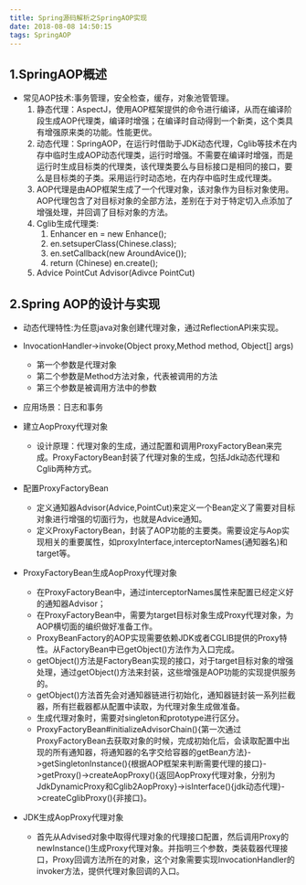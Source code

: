 ```yaml
---
title: Spring源码解析之SpringAOP实现
date: 2018-08-08 14:50:15
tags: SpringAOP
---
```


## 1.SpringAOP概述 ##
- 常见AOP技术:事务管理，安全检查，缓存，对象池管管理。
	1. 静态代理：AspectJ，使用AOP框架提供的命令进行编译，从而在编译阶段生成AOP代理类，编译时增强；在编译时自动得到一个新类，这个类具有增强原来类的功能。性能更优。
	2. 动态代理：SpringAOP，在运行时借助于JDK动态代理，Cglib等技术在内存中临时生成AOP动态代理类，运行时增强。不需要在编译时增强，而是运行时生成目标类的代理类，该代理类要么与目标接口是相同的接口，要么是目标类的子类。采用运行时动态地，在内存中临时生成代理类。
	3. AOP代理是由AOP框架生成了一个代理对象，该对象作为目标对象使用。AOP代理包含了对目标对象的全部方法，差别在于对于特定切入点添加了增强处理，并回调了目标对象的方法。
	4. Cglib生成代理类:
		1. Enhancer en = new Enhance();
		2. en.setsuperClass(Chinese.class);
		3. en.setCallback(new AroundAvice());
		4. return (Chinese) en.create();
	5. Advice PointCut Advisor(Adivce PointCut)

## 2.Spring AOP的设计与实现 ##
- 动态代理特性:为任意java对象创建代理对象，通过ReflectionAPI来实现。
- InvocationHandler->invoke(Object proxy,Method method, Object[] args)
	- 第一个参数是代理对象
	- 第二个参数是Method方法对象，代表被调用的方法
	- 第三个参数是被调用方法中的参数



- 应用场景：日志和事务
- 建立AopProxy代理对象
	- 设计原理：代理对象的生成，通过配置和调用ProxyFactoryBean来完成。ProxyFactoryBean封装了代理对象的生成，包括Jdk动态代理和Cglib两种方式。

- 配置ProxyFactoryBean
	- 定义通知器Advisor(Advice,PointCut)来定义一个Bean定义了需要对目标对象进行增强的切面行为，也就是Advice通知。
	- 定义ProxyFactoryBean，封装了AOP功能的主要类。需要设定与Aop实现相关的重要属性，如proxyInterface,interceptorNames(通知器名)和target等。
- ProxyFactoryBean生成AopProxy代理对象
	- 在ProxyFactoryBean中，通过interceptorNames属性来配置已经定义好的通知器Advisor；
	- 在ProxyFactoryBean中，需要为target目标对象生成Proxy代理对象，为AOP横切面的编织做好准备工作。
	- ProxyBeanFactory的AOP实现需要依赖JDK或者CGLIB提供的Proxy特性。从FactoryBean中已getObject()方法作为入口完成。
	- getObject()方法是FactoryBean实现的接口，对于target目标对象的增强处理，通过getObject()方法来封装，这些增强是AOP功能的实现提供服务的。
	- getObject()方法首先会对通知器链进行初始化，通知器链封装一系列拦截器，所有拦截器都从配置中读取，为代理对象生成做准备。
	- 生成代理对象时，需要对singleton和prototype进行区分。
	- ProxyFactoryBean#initializeAdvisorChain(){第一次通过ProxyFactoryBean去获取对象的时候，完成初始化后，会读取配置中出现的所有通知器，将通知器的名字交给容器的getBean方法}->getSingletonInstance(){根据AOP框架来判断需要代理的接口}->getProxy()->createAopProxy(){返回AopProxy代理对象，分别为JdkDynamicProxy和Cglib2AopProxy}->isInterface(){jdk动态代理}->createCglibProxy(){非接口}。
- JDK生成AopProxy代理对象
	- 首先从Advised对象中取得代理对象的代理接口配置，然后调用Proxy的newInstance()生成Proxy代理对象。并指明三个参数，类装载器代理接口，Proxy回调方法所在的对象，这个对象需要实现InvocationHandler的invoker方法，提供代理对象回调的入口。
